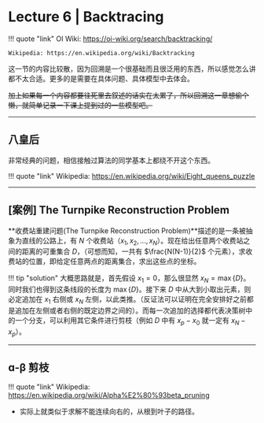 # Lecture 6 | Backtracing

!!! quote "link"
    OI Wiki: https://oi-wiki.org/search/backtracking/
    
    Wikipedia: https://en.wikipedia.org/wiki/Backtracking

这一节的内容比较散，因为回溯是一个很基础而且很泛用的东西，所以感觉怎么讲都不太合适。更多的是需要在具体问题、具体模型中去体会。

~~加上如果每一个内容都要往死里去叙述的话实在太累了，所以回溯这一章想偷个懒，就简单记录一下课上提到过的一些模型吧。~~

---

## 八皇后

非常经典的问题，相信接触过算法的同学基本上都绕不开这个东西。

!!! quote "link"
    Wikipedia: https://en.wikipedia.org/wiki/Eight_queens_puzzle

---

## [案例] The Turnpike Reconstruction Problem

**收费站重建问题(The Turnpike Reconstruction Problem)**描述的是一条被抽象为直线的公路上，有 $N$ 个收费站（$x_1, x_2, ..., x_N$）。现在给出任意两个收费站之间的距离的可重集合 $D$，（可想而知，一共有 $\frac{N(N-1)}{2}$ 个元素），求收费站的位置，即给定任意两点的距离集合，求出这些点的坐标。

!!! tip "solution"
    大概思路就是，首先假设 $x_1 = 0$，那么很显然 $x_N = \mathop{max} \{D\}$。同时我们也得到这条线段的长度为 $\mathop{max} \{D\}$。接下来 $D$ 中从大到小取出元素，则必定追加在 $x_1$ 右侧或 $x_N$ 左侧，以此类推。（反证法可以证明在完全安排好之前都是追加在左侧或者右侧的既定边界之间的）。而每一次追加的选择都代表决策树中的一个分支，可以利用其它条件进行剪枝（例如 $D$ 中有 $x_p - x_0$ 就一定有 $x_N - x_p$）。

---

## ɑ-β 剪枝

!!! quote "link"
    Wikipedia: https://en.wikipedia.org/wiki/Alpha%E2%80%93beta_pruning

- 实际上就类似于求解不能连续向右的，从根到叶子的路径。